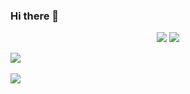 ### Hi there 👋




<div align="center">
	<img src="https://img.shields.io/badge/HTML5-E34F26?style=flat&logo=HTML5&logoColor=white" />
	<img src="https://img.shields.io/badge/CSS3-1572B6?style=flat&logo=CSS3&logoColor=white" />
</div>


<img src="https://github-readme-stats.vercel.app/api/top-langs/?username=lhjwork&layout=compact"><br><br>
<img src="https://github-readme-stats.vercel.app/api?username=lhjwork&show_icons=true">

